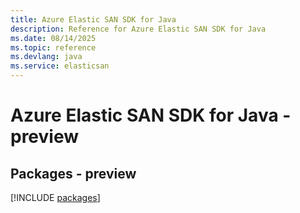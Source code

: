 ```yaml
---
title: Azure Elastic SAN SDK for Java
description: Reference for Azure Elastic SAN SDK for Java
ms.date: 08/14/2025
ms.topic: reference
ms.devlang: java
ms.service: elasticsan
---
```

# Azure Elastic SAN SDK for Java - preview
## Packages - preview
[!INCLUDE [packages](elastic-san-index.md)]
